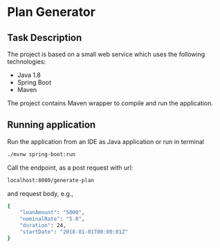 # Plan Generator

## Task Description
The project is based on a small web service which uses the following technologies:

* Java 1.8
* Spring Boot
* Maven

The project contains Maven wrapper to compile and run the application.

## Running application

Run the application from an IDE as Java application or run in terminal 

```sh
./mvnw spring-boot:run
```

Call the endpoint, as a post request with url:

```sh
localhost:8080/generate-plan
```

and request body, e.g.,

```sh
{
    "loanAmount": "5000", 
    "nominalRate": "5.0",
    "duration": 24,
    "startDate": "2018-01-01T00:00:01Z"
}
```
